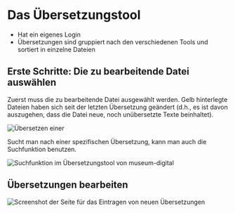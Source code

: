 # Das Übersetzungstool

- Hat ein eigenes Login
- Übersetzungen sind gruppiert nach den verschiedenen Tools und sortiert in einzelne Dateien

## Erste Schritte: Die zu bearbeitende Datei auswählen

Zuerst muss die zu bearbeitende Datei ausgewählt werden. Gelb hinterlegte Dateien haben sich seit der letzten Übersetzung geändert (d.h., es ist davon auszugehen, dass die Datei neue, noch unübersetzte Texte beinhaltet).

![Übersetzen einer ](../assets/Uebersetzungstool/Uebersetzen/Uebersicht.avif)

Sucht man nach einer spezifischen Übersetzung, kann man auch die Suchfunktion benutzen.

![Suchfunktion im Übersetzungstool von museum-digital](../assets/Uebersetzungstool/Uebersetzen/Uebersetzungen-Suche.avif)

## Übersetzungen bearbeiten

![Screenshot der Seite für das Eintragen von neuen Übersetzungen](../assets/Uebersetzungstool/Uebersetzen/Uebersetzen.avif)
